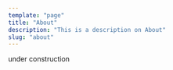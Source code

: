 ```yaml
---
template: "page"
title: "About"
description: "This is a description on About"
slug: "about"
---
```


under construction